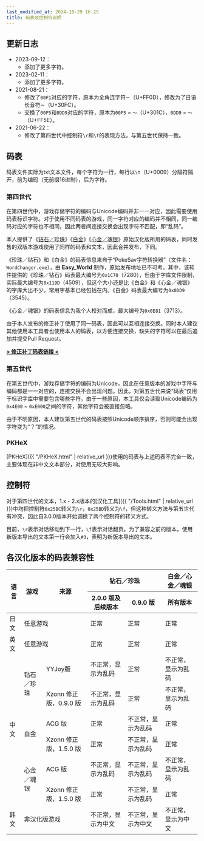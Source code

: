 ```yaml
---
last_modified_at: 2024-10-29 16:25
title: 码表及控制符说明
---
```

## 更新日志
- 2023-09-12：
  - 添加了更多字符。
- 2023-02-11：
  - 添加了更多字符。
- 2021-08-21：
  - 修改了`00F1`对应的字符，原本为全角连字符`－`（U+FF0D），修改为了日语长音符`ー`（U+30FC）。
  - 交换了`00F5`和`0DD9`对应的字符，原本为`00F5` = `〜`（U+301C），`0DD9` = `～`（U+FF5E）。
- 2021-06-22：
  - 修改了第四世代中控制符`\r`和`\f`的表现方法，与第五世代保持一致。

## 码表
码表文件实际为txt文本文件，每个字符为一行，每行以`\t`（U+0009）分隔符隔开，前为编码（无前缀16进制），后为字符。

### 第四世代
在第四世代中，游戏存储字符的编码与Unicode编码并非一一对应，因此需要使用码表标识字符。对于使用不同码表的游戏，同一字符对应的编码并不相同，同一编码对应的字符也不相同，因此两者间连接交换会出现字符不匹配，即“乱码”。

本人提供了《[钻石／珍珠](https://github.com/Xzonn/PokemonChineseTranslationRevise/raw/master/files/CharTable_DP_YYJoy.txt)》《[白金](https://github.com/Xzonn/PokemonChineseTranslationRevise/raw/master/files/CharTable_Pt_ACG.txt)》《[心金／魂银](https://github.com/Xzonn/PokemonChineseTranslationRevise/raw/master/files/CharTable_Pt_HGSS.txt)》原始汉化版所用的码表，同时发售的双版本游戏使用了同样的码表和文本，因此合并发布，下同。

《珍珠／钻石》和《白金》的码表信息来自于“PokeSav字符转换器”（文件名：`WordChanger.exe`），由 **Easy_World** 制作，原始发布地址已不可考。其中，该软件提供的《珍珠／钻石》码表最大编号为`0x1C70`（7280），但由于字库文件限制，实际最大编号为`0x119D`（4509），但这个大小还是比《白金》和《心金／魂银》的字库大出不少，常用字基本已经包括在内。《白金》码表最大编号为`0x0DD9`（3545）。

《心金／魂银》的码表信息为我个人校对而成，最大编号为`0x0E81`（3713）。

由于本人发布的修正补丁使用了同一码表，因此可以互相连接交换。同时本人建议其他使用本工具者也使用本人的码表，以方便连接交换，缺失的字符可以在最后追加并提交Pull Request。

**[> 修正补丁码表链接 <](https://github.com/Xzonn/PokemonChineseTranslationRevise/raw/master/files/CharTable.txt)**

### 第五世代
在第五世代中，游戏存储字符的编码为Unicode，因此在任意版本的游戏中字符与编码都是一一对应的，连接交换不会出现问题。因此，对第五世代来说“码表”仅用于标识字库中需要包含哪些字符。由于一些原因，本工具仅会读取Unicode编码为`0x4E00` ~ `0xE000`之间的字符，其他字符会被直接忽略。

由于不明原因，本人建议第五世代的码表按照Unicode顺序排序，否则可能会出现字符变为“？”的情况。

### PKHeX
[PKHeX]({{ "/PKHeX.html" | relative_url }})使用的码表与上述码表不完全一致，主要体现在非中文文本部分，对使用无较大影响。

## 控制符
对于第四世代的文本，1.x - 2.x版本的[汉化工具]({{ "/Tools.html" | relative_url }})中均把控制符`0x25BC`转义为`\r`，`0x25BD`转义为`\f`，但这种转义方法与第五世代有冲突，因此自3.0.0版本开始调换了两个控制符的转义方式。

目前，`\r`表示对话移动到下一行，`\f`表示对话翻页。为了兼容之前的版本，使用新版本导出的文本第一行会加入`#3`，表明为新版本导出的文本。

## 各汉化版本的码表兼容性
<table class="table table-bordered">
<thead>
<tr><th rowspan="2">语言</th><th rowspan="2">游戏</th><th rowspan="2">来源</th><th colspan="2">钻石／珍珠</th><th>白金／心金／魂银</th></tr>
<tr><th>2.0.0 版及后续版本</th><th>0.9.0 版</th><th>所有版本</th></tr>
</thead>
<tbody>
<tr><td>日文</td><td colspan="2">任意游戏</td><td class="success">正常</td><td class="success">正常</td><td class="success">正常</td></tr>
<tr><td>英文</td><td colspan="2">任意游戏</td><td class="success">正常</td><td class="success">正常</td><td class="success">正常</td></tr>
<tr><td rowspan="6">中文</td><td rowspan="2">钻石／珍珠</td><td>YYJoy版</td><td class="danger">不正常，显示为乱码</td><td class="success">正常</td><td class="danger">不正常，显示为乱码</td></tr>
<tr><td>Xzonn 修正版，0.9.0 版</td><td class="danger">不正常，显示为乱码</td><td class="success">正常</td><td class="danger">不正常，显示为乱码</td></tr>
<tr><td rowspan="2">白金</td><td>ACG 版</td><td class="success">正常</td><td class="danger">不正常，显示为乱码</td><td class="success">正常</td></tr>
<tr><td>Xzonn 修正版，1.5.0 版</td><td class="success">正常</td><td class="danger">不正常，显示为乱码</td><td class="success">正常</td></tr>
<tr><td rowspan="2">心金／魂银</td><td>ACG 版</td><td class="danger">不正常，显示为乱码</td><td class="danger">不正常，显示为乱码</td><td class="danger">不正常，显示为乱码</td></tr>
<tr><td>Xzonn 修正版，1.5.0 版</td><td class="success">正常</td><td class="danger">不正常，显示为乱码</td><td class="success">正常</td></tr>
<tr><td>韩文</td><td colspan="2">非汉化版游戏</td><td class="danger">不正常，显示为中文</td><td class="danger">不正常，显示为中文</td><td class="danger">不正常，显示为中文</td></tr>
</tbody>
</table>
